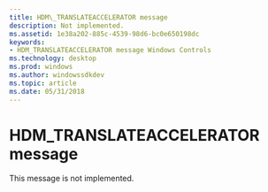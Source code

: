```yaml
---
title: HDM\_TRANSLATEACCELERATOR message
description: Not implemented.
ms.assetid: 1e38a202-885c-4539-98d6-bc0e650198dc
keywords:
- HDM_TRANSLATEACCELERATOR message Windows Controls
ms.technology: desktop
ms.prod: windows
ms.author: windowssdkdev
ms.topic: article
ms.date: 05/31/2018
---
```


# HDM\_TRANSLATEACCELERATOR message

This message is not implemented.

 

 




